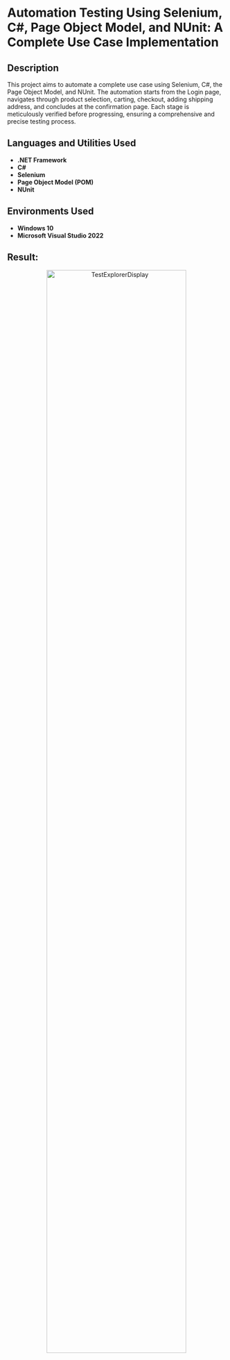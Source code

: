 <h1>Automation Testing Using Selenium, C#, Page Object Model, and NUnit: A Complete Use Case Implementation</h1>

<h2>Description</h2>
This project aims to automate a complete use case using Selenium, C#, the Page Object Model, and NUnit. The automation starts from the Login page, navigates through product selection, carting, checkout, adding shipping address, and concludes at the confirmation page. Each stage is meticulously verified before progressing, ensuring a comprehensive and precise testing process.
<br />


<h2>Languages and Utilities Used</h2>

- <b>.NET Framework</b> 
- <b>C#</b>
- <b>Selenium</b>
- <b>Page Object Model (POM)</b>
- <b>NUnit</b>

<h2>Environments Used </h2>

- <b>Windows 10</b>
- <b>Microsoft Visual Studio 2022</b>

<h2>Result:</h2>

<p align="center">
<img src="https://photos.app.goo.gl/BVN3758NaZtXJpks8" height="80%" width="80%" alt="TestExplorerDisplay"/>
<br />
</p>

<!--
 ```diff
- text in red
+ text in green
! text in orange
# text in gray
@@ text in purple (and bold)@@
```
--!>
